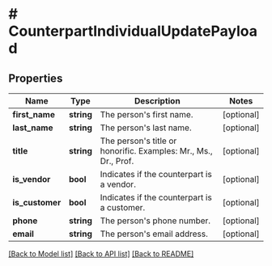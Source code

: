 # # CounterpartIndividualUpdatePayload

## Properties

Name | Type | Description | Notes
------------ | ------------- | ------------- | -------------
**first_name** | **string** | The person&#39;s first name. | [optional]
**last_name** | **string** | The person&#39;s last name. | [optional]
**title** | **string** | The person&#39;s title or honorific. Examples: Mr., Ms., Dr., Prof. | [optional]
**is_vendor** | **bool** | Indicates if the counterpart is a vendor. | [optional]
**is_customer** | **bool** | Indicates if the counterpart is a customer. | [optional]
**phone** | **string** | The person&#39;s phone number. | [optional]
**email** | **string** | The person&#39;s email address. | [optional]

[[Back to Model list]](../../README.md#models) [[Back to API list]](../../README.md#endpoints) [[Back to README]](../../README.md)
